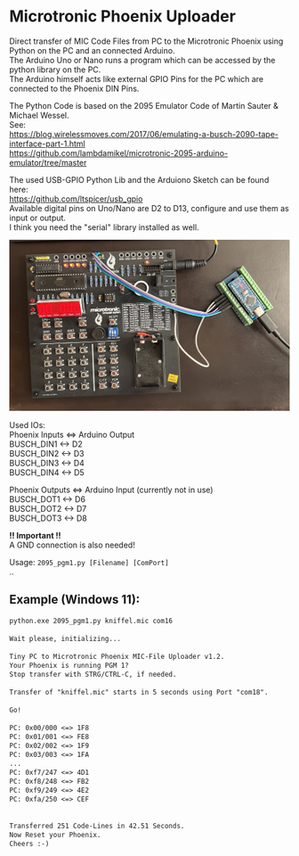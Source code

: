 # Microtronic Phoenix Uploader  
  
Direct transfer of MIC Code Files from PC to the Microtronic Phoenix using Python on the PC and an connected Arduino.  
The Arduino Uno or Nano runs a program which can be accessed by the python library on the PC.  
The Arduino himself acts like external GPIO Pins for the PC which are connected to the Phoenix DIN Pins.  
  
The Python Code is based on the 2095 Emulator Code of Martin Sauter & Michael Wessel.  
See:  
https://blog.wirelessmoves.com/2017/06/emulating-a-busch-2090-tape-interface-part-1.html  
https://github.com/lambdamikel/microtronic-2095-arduino-emulator/tree/master  
  
The used USB-GPIO Python Lib and the Arduiono Sketch can be found here:  
https://github.com/ltspicer/usb_gpio  
Available digital pins on Uno/Nano are D2 to D13, configure and use them as input or output.  
I think you need the "serial" library installed as well.  

![Image](https://github.com/venice1200/Retro/blob/main/Microtronic_Phoenix/pic/connection.jpg)
  
Used IOs:  
Phoenix Inputs <=> Arduino Output  
BUSCH_DIN1 <-> D2  
BUSCH_DIN2 <-> D3  
BUSCH_DIN3 <-> D4  
BUSCH_DIN4 <-> D5  
  
Phoenix Outputs <=> Arduino Input (currently not in use)  
BUSCH_DOT1 <-> D6  
BUSCH_DOT2 <-> D7  
BUSCH_DOT3 <-> D8  
  
**!! Important !!**  
A GND connection is also needed!  
  
Usage: `2095_pgm1.py [Filename] [ComPort]`  
..
## Example (Windows 11):  
```
python.exe 2095_pgm1.py kniffel.mic com16  
  
Wait please, initializing...  
  
Tiny PC to Microtronic Phoenix MIC-File Uploader v1.2.  
Your Phoenix is running PGM 1?  
Stop transfer with STRG/CTRL-C, if needed.  
  
Transfer of "kniffel.mic" starts in 5 seconds using Port "com18".  
  
Go!  
  
PC: 0x00/000 <=> 1F8  
PC: 0x01/001 <=> FE8  
PC: 0x02/002 <=> 1F9  
PC: 0x03/003 <=> 1FA  
...  
PC: 0xf7/247 <=> 4D1  
PC: 0xf8/248 <=> FB2  
PC: 0xf9/249 <=> 4E2  
PC: 0xfa/250 <=> CEF  
  
  
Transferred 251 Code-Lines in 42.51 Seconds.  
Now Reset your Phoenix.  
Cheers :-)  
```
